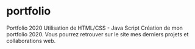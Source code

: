 # portfolio
Portfolio 2020
Utilisation de HTML/CSS - Java Script
Création de mon portfolio 2020. 
Vous pourrez retrouver sur le site mes derniers projets et collaborations web.
